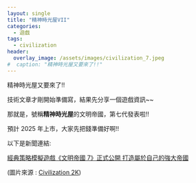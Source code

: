 ```yaml
---
layout: single
title: "精神時光屋VII"
categories:
  - 遊戲
tags:
  - civilization
header:
  overlay_image: /assets/images/civilization_7.jpeg
#  caption: "精神時光屋又要來了!!"
---
```

精神時光屋又要來了!!

技術文章才剛開始準備寫，結果先分享一個遊戲資訊~~

那就是，號稱**精神時光屋**的文明帝國，第七代發表啦!!

預計 2025 年上市，大家先把錢準備好啊!!

以下是新聞連結:

[經典策略模擬遊戲《文明帝國 7》正式公開 打造屬於自己的強大帝國][bahanews]

(圖片來源 : [Civilization 2K][civ_2k])


[bahanews]:https://gnn.gamer.com.tw/detail.php?sn=269013
[civ_2k]:https://civilization.2k.com/seven
